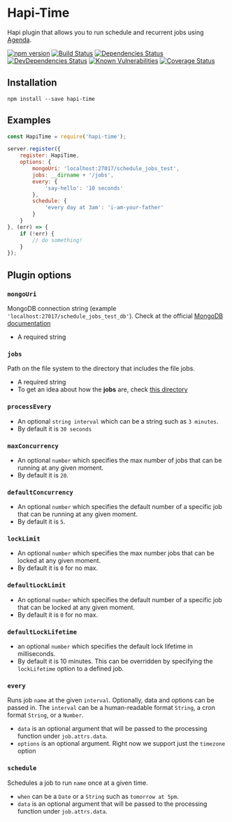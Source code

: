 # Hapi-Time
Hapi plugin that allows you to run schedule and recurrent jobs using [Agenda](https://github.com/rschmukler/agenda).

[![npm version](https://badge.fury.io/js/hapi-time.svg)](http://badge.fury.io/js/hapi-time)
[![Build Status](https://secure.travis-ci.org/angelstoone/hapi-time.svg)](http://travis-ci.org/angelstoone/hapi-time)
[![Dependencies Status](https://david-dm.org/angelstoone/hapi-time.svg)](https://david-dm.org/angelstoone/hapi-time)
[![DevDependencies Status](https://david-dm.org/angelstoone/hapi-time/dev-status.svg)](https://david-dm.org/angelstoone/hapi-time#info=devDependencies)
[![Known Vulnerabilities](https://snyk.io/test/npm/hapi-time/badge.svg)](https://snyk.io/test/npm/hapi-time)
[![Coverage Status](https://coveralls.io/repos/github/angelstoone/hapi-time/badge.svg)](https://coveralls.io/github/angelstoone/hapi-time?branch=master)

## Installation
```
npm install --save hapi-time
```

## Examples
```javascript
const HapiTime = require('hapi-time');

server.register({
    register: HapiTime,
    options: {
        mongoUri: 'localhost:27017/schedule_jobs_test',
        jobs: __dirname + '/jobs',
        every: {
            'say-hello': '10 seconds'
        },
        schedule: {
            'every day at 3am': 'i-am-your-father'
        }
    }
}, (err) => {
    if (!err) {
        // do something!
    }
});
```

## Plugin options
### `mongoUri`
MongoDB connection string (example `'localhost:27017/schedule_jobs_test_db'`). Check at the official [MongoDB documentation](https://docs.mongodb.org/manual/reference/connection-string/)
- A required string

### `jobs`
Path on the file system to the directory that includes the file jobs.
- A required string
- To get an idea about how the **jobs** are, check [this directory](https://github.com/angelstoone/hapi-time/tree/master/test/jobs)

### `processEvery`
- An optional `string interval` which can be a string such as `3 minutes`.
- By default it is `30 seconds`

### `maxConcurrency`
- An optional `number` which specifies the max number of jobs that can be running at any given moment.
- By default it is `20`.

### `defaultConcurrency`
- An optional `number` which specifies the default number of a specific job that can be running at any given moment.
- By default it is `5`.

### `lockLimit`
- An optional `number` which specifies the max number jobs that can be locked at any given moment.
- By default it is `0` for no max.

### `defaultLockLimit`
- An optional `number` which specifies the default number of a specific job that can be locked at any given moment.
- By default it is `0` for no max.

### `defaultLockLifetime`
- an optional `number` which specifies the default lock lifetime in milliseconds.
- By default it is 10 minutes. This can be overridden by specifying the `lockLifetime` option to a defined job.

### `every`
Runs job `name` at the given `interval`. Optionally, data and options can be passed in. The `interval` can be a human-readable format `String`, a cron format `String`, or a `Number`.
- `data` is an optional argument that will be passed to the processing function under `job.attrs.data`.
- `options` is an optional argument. Right now we support just the `timezone`  option

### `schedule`
Schedules a job to run `name` once at a given time.
- `when` can be a `Date` or a `String` such as `tomorrow at 5pm`.
- `data` is an optional argument that will be passed to the processing function under `job.attrs.data`.
